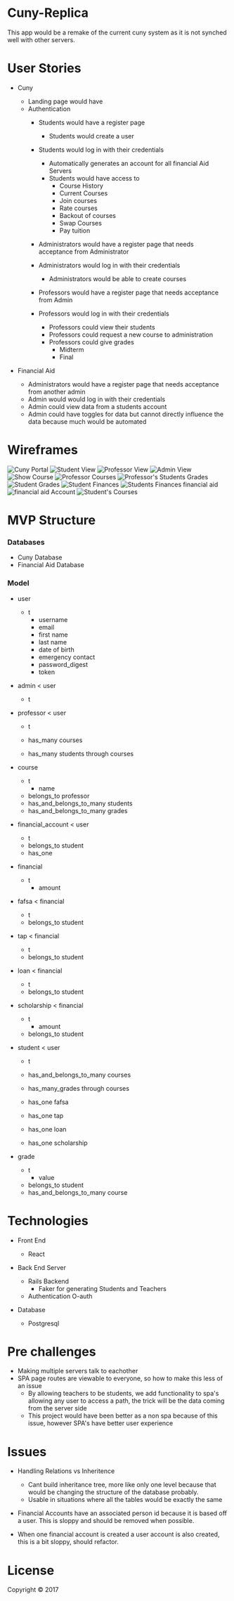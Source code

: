 # Cuny-Replica

This app would be a remake of the current cuny system as it is not synched well with other servers.





# User Stories
* Cuny
    * Landing page would have 
    * Authentication
        * Students would have a register page
            * Students would create a user
        * Students would log in with their credentials
            * Automatically generates an account for all financial Aid Servers
            * Students would have access to 
                * Course History
                * Current Courses
                * Join courses
                * Rate courses
                * Backout of courses
                * Swap Courses
                * Pay tuition
                

        * Administrators would have a register page that needs acceptance from Administrator
        * Administrators would log in with their credentials
            * Administrators would be able to create courses
        * Professors would have a register page that needs acceptance from Admin
        * Professors would log in with their credentials
            * Professors could view their students
            * Professors could request a new course to administration
            * Professors could give grades
                * Midterm
                * Final


* Financial Aid
    * Administrators would have a register page that needs acceptance from another admin
    * Admin would would log in with their credentials
    * Admin could view data from a students account
    * Admin could have toggles for data but cannot directly influence the data because much would be automated







# Wireframes
![Cuny Portal](./photos/20170911_165019.jpg)
![Student View](./photos/20170911_165026.jpg)
![Professor View](./photos/20170911_165031.jpg)
![Admin View](./photos/20170911_165039.jpg)
![Show Course](./photos/20170911_165042.jpg)
![Professor Courses](./photos/20170911_165055.jpg)
![Professor's Students Grades](./photos/20170911_165100.jpg)
![Student Grades](./photos/20170911_165113.jpg)
![Student Finances](./photos/20170911_165124.jpg)
![Students Finances financial aid](./photos/20170911_165138.jpg)
![financial aid Account](./photos/20170911_165152.jpg)
![Student's Courses](./photos/20170911_165201.jpg)









# MVP Structure

### Databases
* Cuny Database
* Financial Aid Database




### Model
* user
    * t
        * username 
        * email
        * first name
        * last name
        * date of birth
        * emergency contact 
        * password_digest
        * token

* admin < user
    * t

* professor < user
    * t

    * has_many courses
    * has_many students through courses
* course
    * t
        * name
    * belongs_to professor
    * has_and_belongs_to_many students
    * has_and_belongs_to_many grades
* financial_account < user
    * t
    * belongs_to student
    * has_one 
* financial 
    * t
        * amount
* fafsa < financial
    * t 
    * belongs_to student
* tap < financial
    * t 
    * belongs_to student
* loan < financial
    * t 
    * belongs_to student
* scholarship < financial
    * t 
        * amount
    * belongs_to student
* student < user
    * t

    * has_and_belongs_to_many courses
    * has_many_grades through courses
    * has_one fafsa
    * has_one tap
    * has_one loan
    * has_one scholarship
* grade 
    * t
        * value
    * belongs_to student
    * has_and_belongs_to_many course









# Technologies
* Front End
    * React
* Back End Server
    * Rails Backend
        * Faker for generating Students and Teachers
    * Authentication O-auth

* Database 
    * Postgresql








# Pre challenges
* Making multiple servers talk to eachother
* SPA page routes are viewable to everyone, so how to make this less of an issue
    * By allowing teachers to be students, we add functionality to spa's allowing any user to access a path, the trick will be the data coming from the server side
    * This project would have been better as a non spa because of this issue, however SPA's have better user experience





# Issues
* Handling Relations vs Inheritence 
    * Cant build inheritance tree, more like only one level because that would be changing the structure of the database probably.
    * Usable in situations where all the tables would be exactly the same

* Financial Accounts have an associated person id because it is based off a user. This is sloppy and should be removed when possible. 

* When one financial account is created a user account is also created, this is a bit sloppy, should refactor.


# License
Copyright © 2017